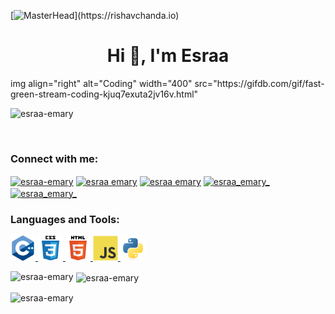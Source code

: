 [![MasterHead](https://1.bp.blogspot.com/-7A4WynwLsM...)](https://rishavchanda.io)
<h1 align="center">Hi 👋, I'm Esraa</h1>
img align="right" alt="Coding" width="400" src="https://gifdb.com/gif/fast-green-stream-coding-kjuq7exuta2jv16v.html"


<p align="left"> <img src="https://komarev.com/ghpvc/?username=esraa-emary&label=Profile%20views&color=0e75b6&style=flat" alt="esraa-emary" /> </p>

<p align="left"> <a href="https://twitter.com/" target="blank"><img src="https://img.shields.io/twitter/follow/?logo=twitter&style=for-the-badge" alt="" /></a> </p>

<h3 align="left">Connect with me:</h3>
<p align="left">
<a href="https://codepen.io/esraa-emary" target="blank"><img align="center" src="https://raw.githubusercontent.com/rahuldkjain/github-profile-readme-generator/master/src/images/icons/Social/codepen.svg" alt="esraa-emary" height="30" width="40" /></a>
<a href="https://linkedin.com/in/esraa emary" target="blank"><img align="center" src="https://raw.githubusercontent.com/rahuldkjain/github-profile-readme-generator/master/src/images/icons/Social/linked-in-alt.svg" alt="esraa emary" height="30" width="40" /></a>
<a href="https://fb.com/esraa emary" target="blank"><img align="center" src="https://raw.githubusercontent.com/rahuldkjain/github-profile-readme-generator/master/src/images/icons/Social/facebook.svg" alt="esraa emary" height="30" width="40" /></a>
<a href="https://instagram.com/esraa_emary_" target="blank"><img align="center" src="https://raw.githubusercontent.com/rahuldkjain/github-profile-readme-generator/master/src/images/icons/Social/instagram.svg" alt="esraa_emary_" height="30" width="40" /></a>
<a href="https://codeforces.com/profile/esraa_emary_" target="blank"><img align="center" src="https://raw.githubusercontent.com/rahuldkjain/github-profile-readme-generator/master/src/images/icons/Social/codeforces.svg" alt="esraa_emary_" height="30" width="40" /></a>
</p>

<h3 align="left">Languages and Tools:</h3>
<p align="left"> <a href="https://www.w3schools.com/cpp/" target="_blank" rel="noreferrer"> <img src="https://raw.githubusercontent.com/devicons/devicon/master/icons/cplusplus/cplusplus-original.svg" alt="cplusplus" width="40" height="40"/> </a> <a href="https://www.w3schools.com/css/" target="_blank" rel="noreferrer"> <img src="https://raw.githubusercontent.com/devicons/devicon/master/icons/css3/css3-original-wordmark.svg" alt="css3" width="40" height="40"/> </a> <a href="https://www.w3.org/html/" target="_blank" rel="noreferrer"> <img src="https://raw.githubusercontent.com/devicons/devicon/master/icons/html5/html5-original-wordmark.svg" alt="html5" width="40" height="40"/> </a> <a href="https://developer.mozilla.org/en-US/docs/Web/JavaScript" target="_blank" rel="noreferrer"> <img src="https://raw.githubusercontent.com/devicons/devicon/master/icons/javascript/javascript-original.svg" alt="javascript" width="40" height="40"/> </a> <a href="https://www.python.org" target="_blank" rel="noreferrer"> <img src="https://raw.githubusercontent.com/devicons/devicon/master/icons/python/python-original.svg" alt="python" width="40" height="40"/> </a> </p>

<p><img align="left" src="https://github-readme-stats.vercel.app/api/top-langs?username=esraa-emary&show_icons=true&locale=en&layout=compact" alt="esraa-emary" /></p>

<p>&nbsp;<img align="center" src="https://github-readme-stats.vercel.app/api?username=esraa-emary&show_icons=true&locale=en" alt="esraa-emary" /></p>

<p><img align="center" src="https://github-readme-streak-stats.herokuapp.com/?user=esraa-emary&" alt="esraa-emary" /></p>
